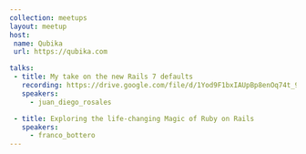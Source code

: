```yaml
---
collection: meetups
layout: meetup
host:
 name: Qubika
 url: https://qubika.com

talks:
 - title: My take on the new Rails 7 defaults
   recording: https://drive.google.com/file/d/1Yod9F1bxIAUpBp8enOq74t_9cFCc2Y7X/preview
   speakers:
     - juan_diego_rosales

 - title: Exploring the life-changing Magic of Ruby on Rails
   speakers:
     - franco_bottero
---
```

